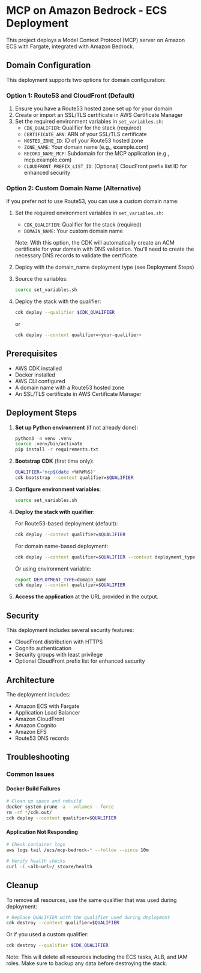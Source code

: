# MCP on Amazon Bedrock - ECS Deployment

This project deploys a Model Context Protocol (MCP) server on Amazon ECS with Fargate, integrated with Amazon Bedrock.

## Domain Configuration

This deployment supports two options for domain configuration:

### Option 1: Route53 and CloudFront (Default)

1. Ensure you have a Route53 hosted zone set up for your domain
2. Create or import an SSL/TLS certificate in AWS Certificate Manager
3. Set the required environment variables in `set_variables.sh`:
   - `CDK_QUALIFIER`: Qualifier for the stack (required)
   - `CERTIFICATE_ARN`: ARN of your SSL/TLS certificate
   - `HOSTED_ZONE_ID`: ID of your Route53 hosted zone
   - `ZONE_NAME`: Your domain name (e.g., example.com)
   - `RECORD_NAME_MCP`: Subdomain for the MCP application (e.g., mcp.example.com)
   - `CLOUDFRONT_PREFIX_LIST_ID`: (Optional) CloudFront prefix list ID for enhanced security

### Option 2: Custom Domain Name (Alternative)

If you prefer not to use Route53, you can use a custom domain name:

1. Set the required environment variables in `set_variables.sh`:
   - `CDK_QUALIFIER`: Qualifier for the stack (required)
   - `DOMAIN_NAME`: Your custom domain name

   Note: With this option, the CDK will automatically create an ACM certificate for your domain with DNS validation. You'll need to create the necessary DNS records to validate the certificate.

2. Deploy with the domain_name deployment type (see Deployment Steps)

4. Source the variables:
   ```bash
   source set_variables.sh
   ```

5. Deploy the stack with the qualifier:
   ```bash
   cdk deploy --qualifier $CDK_QUALIFIER
   ```
   or
   ```bash
   cdk deploy --context qualifier=<your-qualifier>
   ```

## Prerequisites

- AWS CDK installed
- Docker installed
- AWS CLI configured
- A domain name with a Route53 hosted zone
- An SSL/TLS certificate in AWS Certificate Manager

## Deployment Steps

1. **Set up Python environment** (if not already done):
   ```bash
   python3 -m venv .venv
   source .venv/bin/activate
   pip install -r requirements.txt
   ```

2. **Bootstrap CDK** (first time only):
   ```bash
   QUALIFIER="mcp$(date +%H%M%S)"
   cdk bootstrap --context qualifier=$QUALIFIER
   ```

3. **Configure environment variables**:
   ```bash
   source set_variables.sh
   ```

4. **Deploy the stack with qualifier**:
   
   For Route53-based deployment (default):
   ```bash
   cdk deploy --context qualifier=$QUALIFIER
   ```
   
   For domain name-based deployment:
   ```bash
   cdk deploy --context qualifier=$QUALIFIER --context deployment_type=domain_name
   ```
   
   Or using environment variable:
   ```bash
   export DEPLOYMENT_TYPE=domain_name
   cdk deploy --context qualifier=$QUALIFIER
   ```

5. **Access the application** at the URL provided in the output.

## Security

This deployment includes several security features:
- CloudFront distribution with HTTPS
- Cognito authentication
- Security groups with least privilege
- Optional CloudFront prefix list for enhanced security

## Architecture

The deployment includes:
- Amazon ECS with Fargate
- Application Load Balancer
- Amazon CloudFront
- Amazon Cognito
- Amazon EFS
- Route53 DNS records

## Troubleshooting

### Common Issues

#### Docker Build Failures
```bash
# Clean up space and rebuild
docker system prune -a --volumes --force
rm -rf */cdk.out/
cdk deploy --context qualifier=$QUALIFIER
```

#### Application Not Responding
```bash
# Check container logs
aws logs tail /ecs/mcp-bedrock-* --follow --since 10m

# Verify health checks
curl -I <alb-url>/_stcore/health
```

## Cleanup

To remove all resources, use the same qualifier that was used during deployment:

```bash
# Replace QUALIFIER with the qualifier used during deployment
cdk destroy --context qualifier=$QUALIFIER
```

Or if you used a custom qualifier:
```bash
cdk destroy --qualifier $CDK_QUALIFIER
```

Note: This will delete all resources including the ECS tasks, ALB, and IAM roles. Make sure to backup any data before destroying the stack.
